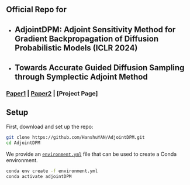 ## Official Repo for 
- ## AdjointDPM: Adjoint Sensitivity Method for Gradient Backpropagation of Diffusion Probabilistic Models (ICLR 2024)
- ## Towards Accurate Guided Diffusion Sampling through Symplectic Adjoint Method

### [Paper1](https://openreview.net/pdf?id=y33lDRBgWI) | [Paper2](https://arxiv.org/pdf/2312.12030.pdf) | [Project Page] 


## Setup

First, download and set up the repo:

```bash
git clone https://github.com/HanshuYAN/AdjointDPM.git
cd AdjointDPM
```

We provide an [`environment.yml`](environment.yml) file that can be used to create a Conda environment. 

```bash
conda env create -f environment.yml
conda activate adjointDPM
```
